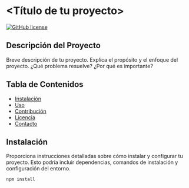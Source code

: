 # <Título de tu proyecto>

[![GitHub license](https://img.shields.io/github/license/YourUsername/YourRepository)](https://github.com/YourUsername/YourRepository/blob/main/LICENSE)

## Descripción del Proyecto

Breve descripción de tu proyecto. Explica el propósito y el enfoque del proyecto. ¿Qué problema resuelve? ¿Por qué es importante?

## Tabla de Contenidos

- [Instalación](#instalación)
- [Uso](#uso)
- [Contribución](#contribución)
- [Licencia](#licencia)
- [Contacto](#contacto)

## Instalación

Proporciona instrucciones detalladas sobre cómo instalar y configurar tu proyecto. Esto podría incluir dependencias, comandos de instalación y configuración del entorno.

```bash
npm install
